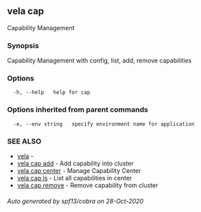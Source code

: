 ## vela cap

Capability Management

### Synopsis

Capability Management with config, list, add, remove capabilities

### Options

```
  -h, --help   help for cap
```

### Options inherited from parent commands

```
  -e, --env string   specify environment name for application
```

### SEE ALSO

* [vela](vela.md)	 - 
* [vela cap add](vela_cap_add.md)	 - Add capability into cluster
* [vela cap center](vela_cap_center.md)	 - Manage Capability Center
* [vela cap ls](vela_cap_ls.md)	 - List all capabilities in center
* [vela cap remove](vela_cap_remove.md)	 - Remove capability from cluster

###### Auto generated by spf13/cobra on 28-Oct-2020

